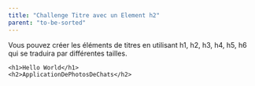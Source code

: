 ```yaml
---
title: "Challenge Titre avec un Element h2"
parent: "to-be-sorted"
---
```


Vous pouvez créer les éléments de titres en utilisant h1, h2, h3, h4, h5, h6 qui se traduira par différentes tailles.

    <h1>Hello World</h1>
    <h2>ApplicationDePhotosDeChats</h2>
